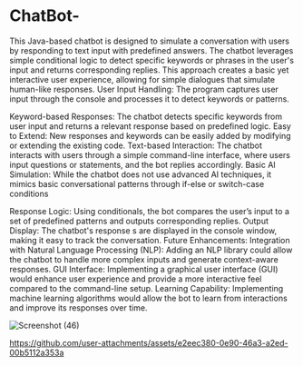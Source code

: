 # ChatBot-

This Java-based chatbot is designed to simulate a conversation with users by responding to text input with predefined answers. The chatbot leverages simple conditional logic to detect specific keywords or phrases in the user's input and returns corresponding replies. This approach creates a basic yet interactive user experience, allowing for simple dialogues that simulate human-like responses.
User Input Handling: The program captures user input through the console and processes it to detect keywords or patterns.


Keyword-based Responses: The chatbot detects specific keywords from user input and returns a relevant response based on predefined logic.
Easy to Extend: New responses and keywords can be easily added by modifying or extending the existing code.
Text-based Interaction: The chatbot interacts with users through a simple command-line interface, where users input questions or statements, and the bot replies accordingly.
Basic AI Simulation: While the chatbot does not use advanced AI techniques, it mimics basic conversational patterns through if-else or switch-case conditions

Response Logic: Using conditionals, the bot compares the user’s input to a set of predefined patterns and outputs corresponding replies.
Output Display: The chatbot's response
s are displayed in the console window, making it easy to track the conversation.
Future Enhancements:
Integration with Natural Language Processing (NLP): Adding an NLP library could allow the chatbot to handle more complex inputs and generate context-aware responses.
GUI Interface: Implementing a graphical user interface (GUI) would enhance user experience and provide a more interactive feel compared to the command-line setup.
Learning Capability: Implementing machine learning algorithms would allow the bot to learn from interactions and improve its responses over time.






![Screenshot (46)](https://github.com/user-attachments/assets/60c80835-d669-4708-9a40-b5d9455bf6ef) 



https://github.com/user-attachments/assets/e2eec380-0e90-46a3-a2ed-00b5112a353a



